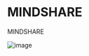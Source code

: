 # MINDSHARE
MINDSHARE

![image](https://github.com/junhochoi-dev/MINDSHARE/assets/39554558/c17ff794-35e3-48f2-bf89-19c1d70e3f37)
